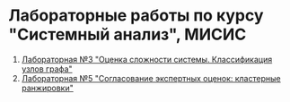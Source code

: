 # Лабораторные работы по курсу "Системный анализ", МИСИС

1. [Лабораторная №3 "Оценка сложности системы. Классификация узлов графа"](https://github.com/GavrilovaAnastasia/System_analysys_lab/tree/main/task3)
2. [Лабораторная №5 "Согласование экспертных оценок: кластерные ранжировки"](https://github.com/GavrilovaAnastasia/System_analysys_lab/tree/main/task5)

